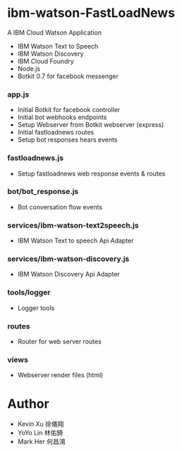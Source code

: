 # ibm-watson-FastLoadNews
A IBM Cloud Watson Application
- IBM Watson Text to Speech
- IBM Watson Discovery
- IBM Cloud Foundry
- Node.js
- Botkit 0.7 for facebook messenger

### app.js 
- Initial Botkit for facebook controller
- Initial bot webhooks endpoints
- Setup Webserver from Botkit webserver (express) 
- Initial fastloadnews routes
- Setup bot responses hears events

### fastloadnews.js
- Setup fastloadnews web response events & routes

### bot/bot_response.js
- Bot conversation flow events

### services/ibm-watson-text2speech.js
- IBM Watson Text to speech Api Adapter

### services/ibm-watson-discovery.js
- IBM Watson Discovery Api Adapter

### tools/logger
- Logger tools

### routes
- Router for web server routes

### views
- Webserver render files (html)

# Author
- Kevin Xu 徐儀翔
- YoYo Lin 林佑錡
- Mark Her 何昌鴻
